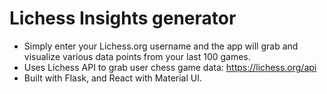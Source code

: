# Lichess Insights generator

- Simply enter your Lichess.org username and the app will grab and visualize various data points from your last 100 games.
- Uses Lichess API to grab user chess game data: https://lichess.org/api
- Built with Flask, and React with Material UI.
